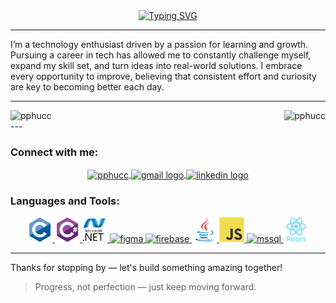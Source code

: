 
<div align="center">
  <a href="https://git.io/typing-svg"><img src="https://readme-typing-svg.demolab.com?font=Fira&weight=700&pause=1000&color=7EE9FD&center=true&width=435&lines=Hello+there+%3Ccoder%2F%3E!;I+am+Phuc+Truong;A+passionate+.NET+developer" alt="Typing SVG" /></a>
</div>

---

  I’m a technology enthusiast driven by a passion for learning and growth. Pursuing a career in tech has allowed me to constantly challenge myself, expand my skill set, and turn ideas into real-world solutions. I embrace every opportunity to improve, believing that consistent effort and curiosity are key to becoming better each day.

---

<div align="center" style="display: flex; justify-content: space-between; gap: 1rem;">
  <img src="https://github-readme-stats.vercel.app/api?username=pphucc&show_icons=true&locale=en" alt="pphucc" />
  <img src="https://github-readme-streak-stats.herokuapp.com/?user=pphucc&" alt="pphucc" />
</div>
---
<!-- <p align="left"> <img src="https://komarev.com/ghpvc/?username=pphucc&label=Profile%20views&color=0e75b6&style=flat" alt="pphucc" /> </p> -->

<h3 align="left">Connect with me:</h3>
<p align="center">
  <a href="https://fb.com/pphucc" target="blank"><img align="center" src="https://raw.githubusercontent.com/rahuldkjain/github-profile-readme-generator/master/src/images/icons/Social/facebook.svg" alt="pphucc" height="30" width="40" />
  </a>  
  <a href="mailto:truongdinhphuc@gmail.com" target="_blank">
    <img align="center" src="https://raw.githubusercontent.com/maurodesouza/profile-readme-generator/master/src/assets/icons/social/gmail/default.svg" height="30" width="40" alt="gmail logo"  />
  </a> 
  <a href="https://www.linkedin.com/in/pphucc/" target="_blank">
    <img align="center" src="https://raw.githubusercontent.com/maurodesouza/profile-readme-generator/master/src/assets/icons/social/linkedin/default.svg" height="30" width="40" alt="linkedin logo"  />
  </a>  
</p>

<h3 align="left">Languages and Tools:</h3>
<p align="center"> <a href="https://www.cprogramming.com/" target="_blank" rel="noreferrer"> <img src="https://raw.githubusercontent.com/devicons/devicon/master/icons/c/c-original.svg" alt="c" width="40" height="40"/> </a> <a href="https://www.w3schools.com/cs/" target="_blank" rel="noreferrer"> <img src="https://raw.githubusercontent.com/devicons/devicon/master/icons/csharp/csharp-original.svg" alt="csharp" width="40" height="40"/> </a> <a href="https://dotnet.microsoft.com/" target="_blank" rel="noreferrer"> <img src="https://raw.githubusercontent.com/devicons/devicon/master/icons/dot-net/dot-net-original-wordmark.svg" alt="dotnet" width="40" height="40"/> </a> <a href="https://www.figma.com/" target="_blank" rel="noreferrer"> <img src="https://www.vectorlogo.zone/logos/figma/figma-icon.svg" alt="figma" width="40" height="40"/> </a> <a href="https://firebase.google.com/" target="_blank" rel="noreferrer"> <img src="https://www.vectorlogo.zone/logos/firebase/firebase-icon.svg" alt="firebase" width="40" height="40"/> </a> <a href="https://www.java.com" target="_blank" rel="noreferrer"> <img src="https://raw.githubusercontent.com/devicons/devicon/master/icons/java/java-original.svg" alt="java" width="40" height="40"/> </a> <a href="https://developer.mozilla.org/en-US/docs/Web/JavaScript" target="_blank" rel="noreferrer"> <img src="https://raw.githubusercontent.com/devicons/devicon/master/icons/javascript/javascript-original.svg" alt="javascript" width="40" height="40"/> </a> <a href="https://www.microsoft.com/en-us/sql-server" target="_blank" rel="noreferrer"> <img src="https://www.svgrepo.com/show/303229/microsoft-sql-server-logo.svg" alt="mssql" width="40" height="40"/> </a> <a href="https://reactjs.org/" target="_blank" rel="noreferrer"> <img src="https://raw.githubusercontent.com/devicons/devicon/master/icons/react/react-original-wordmark.svg" alt="react" width="40" height="40"/> </a> </p>

---
Thanks for stopping by — let's build something amazing together!
>Progress, not perfection — just keep moving forward.
